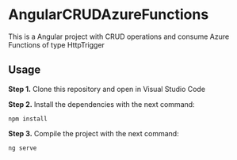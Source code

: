 # AngularCRUDAzureFunctions

This is a Angular project with CRUD operations and consume Azure Functions of type HttpTrigger

## Usage

**Step 1.** Clone this repository and open in Visual Studio Code

**Step 2.** Install the dependencies with the next command:

```node
npm install
```

**Step 3.** Compile the project with the next command:

```node
ng serve
```
